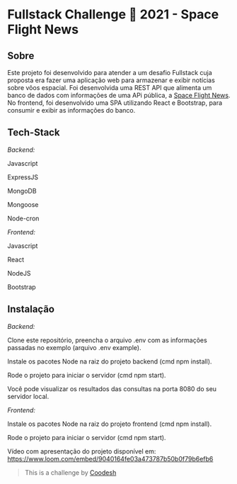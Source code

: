 
# Fullstack Challenge 🏅 2021 - Space Flight News


## Sobre

Este projeto foi desenvolvido para atender a um desafio Fullstack cuja proposta era fazer uma aplicação web para armazenar e exibir notícias sobre vôos espacial. Foi desenvolvida uma REST API que alimenta um banco de dados com informações de uma APi pública, a [Space Flight News](https://api.spaceflightnewsapi.net/v3/documentation). No frontend, foi desenvolvido uma SPA utilizando React e Bootstrap, para consumir e exibir as informações do banco.

## Tech-Stack

*Backend:*

Javascript

ExpressJS

MongoDB

Mongoose

Node-cron

*Frontend:*

Javascript

React

NodeJS

Bootstrap

## Instalação

*Backend:*

Clone este repositório, preencha o arquivo .env com as informações passadas no exemplo (arquivo .env example).

Instale os pacotes Node na raiz do projeto backend (cmd npm install).

Rode o projeto para iniciar o servidor (cmd npm start).

Você pode visualizar os resultados das consultas na porta 8080 do seu servidor local.

*Frontend:*

Instale os pacotes Node na raiz do projeto frontend (cmd npm install).

Rode o projeto para iniciar o servidor (cmd npm start).


Vídeo com apresentação do projeto disponível em: https://www.loom.com/embed/9040164fe03a473787b50b0f79b6efb6

>  This is a challenge by [Coodesh](https://coodesh.com/)


